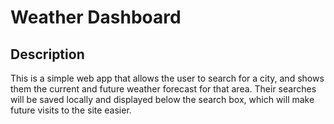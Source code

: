# Weather Dashboard

## Description

This is a simple web app that allows the user to search for a city, and shows them the current and future weather forecast for that area. Their searches will be saved locally and displayed below the search box, which will make future visits to the site easier.